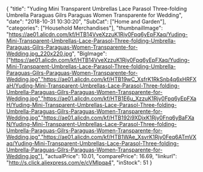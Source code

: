 {
	"title": "Yuding Mini Transparent Umbrellas Lace Parasol Three-folding Umbrella Paraguas Gilrs Paraguas Women Transparente for Wedding",
	"date": "2018-10-31 10:30:20",
	"SubCat": ["Home and Garden"],
	"categories": ["Household Merchandises"],
	"thumbnailImage": "https://ae01.alicdn.com/kf/HTB14VveXzzuK1Rjy0Fpq6yEpFXaq/Yuding-Mini-Transparent-Umbrellas-Lace-Parasol-Three-folding-Umbrella-Paraguas-Gilrs-Paraguas-Women-Transparente-for-Wedding.jpg_220x220.jpg",
	"BigImage": ["https://ae01.alicdn.com/kf/HTB14VveXzzuK1Rjy0Fpq6yEpFXaq/Yuding-Mini-Transparent-Umbrellas-Lace-Parasol-Three-folding-Umbrella-Paraguas-Gilrs-Paraguas-Women-Transparente-for-Wedding.jpg","https://ae01.alicdn.com/kf/HTB19wC_XsfrK1RkSnb4q6xHRFXaH/Yuding-Mini-Transparent-Umbrellas-Lace-Parasol-Three-folding-Umbrella-Paraguas-Gilrs-Paraguas-Women-Transparente-for-Wedding.jpg","https://ae01.alicdn.com/kf/HTB1E6u_XzzuK1Rjy0Fpq6yEpFXaH/Yuding-Mini-Transparent-Umbrellas-Lace-Parasol-Three-folding-Umbrella-Paraguas-Gilrs-Paraguas-Women-Transparente-for-Wedding.jpg","https://ae01.alicdn.com/kf/HTB192i9XDjxK1Rjy0Fnq6yBaFXaN/Yuding-Mini-Transparent-Umbrellas-Lace-Parasol-Three-folding-Umbrella-Paraguas-Gilrs-Paraguas-Women-Transparente-for-Wedding.jpg","https://ae01.alicdn.com/kf/HTB1WAe_XsvrK1Rjy0Feq6ATmVXaq/Yuding-Mini-Transparent-Umbrellas-Lace-Parasol-Three-folding-Umbrella-Paraguas-Gilrs-Paraguas-Women-Transparente-for-Wedding.jpg"],
	"actualPrice": 10.01,
	"comparePrice": 16.69,
	"linkurl": "http://s.click.aliexpress.com/e/cVMlpqa4",
	"inStock": 51
}
